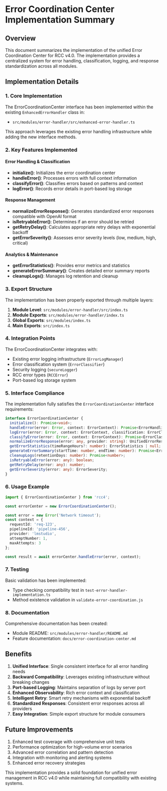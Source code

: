 # Error Coordination Center Implementation Summary

## Overview

This document summarizes the implementation of the unified Error Coordination Center for RCC v4.0. The implementation provides a centralized system for error handling, classification, logging, and response standardization across all modules.

## Implementation Details

### 1. Core Implementation

The ErrorCoordinationCenter interface has been implemented within the existing `EnhancedErrorHandler` class in:
- `src/modules/error-handler/src/enhanced-error-handler.ts`

This approach leverages the existing error handling infrastructure while adding the new interface methods.

### 2. Key Features Implemented

#### Error Handling & Classification
- **initialize()**: Initializes the error coordination center
- **handleError()**: Processes errors with full context information
- **classifyError()**: Classifies errors based on patterns and context
- **logError()**: Records error details in port-based log storage

#### Response Management
- **normalizeErrorResponse()**: Generates standardized error responses compatible with OpenAI format
- **isRetryableError()**: Determines if an error should be retried
- **getRetryDelay()**: Calculates appropriate retry delays with exponential backoff
- **getErrorSeverity()**: Assesses error severity levels (low, medium, high, critical)

#### Analytics & Maintenance
- **getErrorStatistics()**: Provides error metrics and statistics
- **generateErrorSummary()**: Creates detailed error summary reports
- **cleanupLogs()**: Manages log retention and cleanup

### 3. Export Structure

The implementation has been properly exported through multiple layers:

1. **Module Level**: `src/modules/error-handler/src/index.ts`
2. **Module Exports**: `src/modules/error-handler/index.ts` 
3. **Global Exports**: `src/modules/index.ts`
4. **Main Exports**: `src/index.ts`

### 4. Integration Points

The ErrorCoordinationCenter integrates with:
- Existing error logging infrastructure (`ErrorLogManager`)
- Error classification system (`ErrorClassifier`)
- Security logging (`secureLogger`)
- RCC error types (`RCCError`)
- Port-based log storage system

### 5. Interface Compliance

The implementation fully satisfies the `ErrorCoordinationCenter` interface requirements:

```typescript
interface ErrorCoordinationCenter {
  initialize(): Promise<void>;
  handleError(error: Error, context: ErrorContext): Promise<ErrorHandlingResult>;
  logError(error: Error, context: ErrorContext, classification: ErrorClassification): Promise<void>;
  classifyError(error: Error, context: ErrorContext): Promise<ErrorClassification>;
  normalizeErrorResponse(error: any, provider: string): UnifiedErrorResponse;
  getErrorStatistics(timeRangeHours?: number): ErrorStatistics | null;
  generateErrorSummary(startTime: number, endTime: number): Promise<ErrorSummaryReport>;
  cleanupLogs(retentionDays: number): Promise<number>;
  isRetryableError(error: any): boolean;
  getRetryDelay(error: any): number;
  getErrorSeverity(error: any): ErrorSeverity;
}
```

### 6. Usage Example

```typescript
import { ErrorCoordinationCenter } from 'rcc4';

const errorCenter = new ErrorCoordinationCenter();

const error = new Error('Network timeout');
const context = {
  requestId: 'req-123',
  pipelineId: 'pipeline-456',
  provider: 'lmstudio',
  attemptNumber: 1,
  maxAttempts: 3
};

const result = await errorCenter.handleError(error, context);
```

### 7. Testing

Basic validation has been implemented:
- Type checking compatibility test in `test-error-handler-implementation.ts`
- Method existence validation in `validate-error-coordination.js`

### 8. Documentation

Comprehensive documentation has been created:
- Module README: `src/modules/error-handler/README.md`
- Feature documentation: `docs/error-coordination-center.md`

## Benefits

1. **Unified Interface**: Single consistent interface for all error handling needs
2. **Backward Compatibility**: Leverages existing infrastructure without breaking changes
3. **Port-based Logging**: Maintains separation of logs by server port
4. **Enhanced Observability**: Rich error context and classification
5. **Intelligent Retry**: Smart retry mechanisms with exponential backoff
6. **Standardized Responses**: Consistent error responses across all providers
7. **Easy Integration**: Simple export structure for module consumers

## Future Improvements

1. Enhanced test coverage with comprehensive unit tests
2. Performance optimization for high-volume error scenarios
3. Advanced error correlation and pattern detection
4. Integration with monitoring and alerting systems
5. Enhanced error recovery strategies

This implementation provides a solid foundation for unified error management in RCC v4.0 while maintaining full compatibility with existing systems.